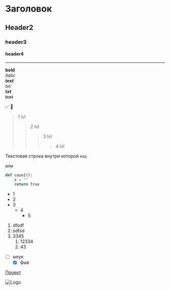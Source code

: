 # Заголовок
## Header2
### header3
#### header4
___

**bold** \
*italic* \
***text*** \
_txt_ \
___txt___ \
~~text~~ 

:white_check_mark:
:vhs:

> 1 lvl
>> 2 lvl
>>> 3 lvl
>>>> 4 lvl

Текстовая строка внутри которой `код` 

или 
```python
def case1():
    s = ""
    return True
```

* 1
* 2
* 3
  * 4
    * 5
  
1. dfsdf
2. sdfsd
3. 3345
    1. 12334
    2. 43

* [ ] ыеук 
  * [x] фыв

[Проект](https://vk.com)

![Logo](link, "text123")

